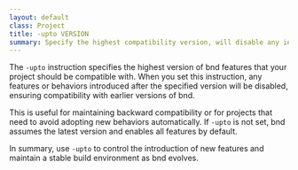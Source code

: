 ```yaml
---
layout: default
class: Project
title: -upto VERSION 
summary: Specify the highest compatibility version, will disable any incompatible features added after this version. 
---
```


The `-upto` instruction specifies the highest version of bnd features that your project should be compatible with. When you set this instruction, any features or behaviors introduced after the specified version will be disabled, ensuring compatibility with earlier versions of bnd.

This is useful for maintaining backward compatibility or for projects that need to avoid adopting new behaviors automatically. If `-upto` is not set, bnd assumes the latest version and enables all features by default.

In summary, use `-upto` to control the introduction of new features and maintain a stable build environment as bnd evolves.